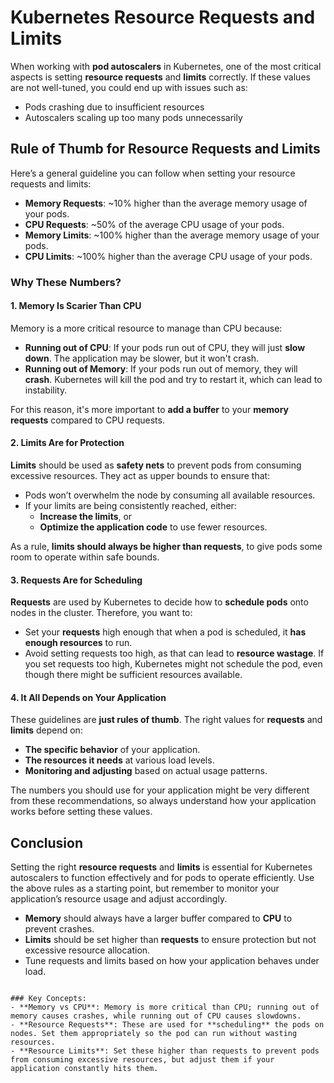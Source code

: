 # Kubernetes Resource Requests and Limits

When working with **pod autoscalers** in Kubernetes, one of the most critical aspects is setting **resource requests** and **limits** correctly. If these values are not well-tuned, you could end up with issues such as:

- Pods crashing due to insufficient resources
- Autoscalers scaling up too many pods unnecessarily

## Rule of Thumb for Resource Requests and Limits

Here’s a general guideline you can follow when setting your resource requests and limits:

- **Memory Requests**: ~10% higher than the average memory usage of your pods.
- **CPU Requests**: ~50% of the average CPU usage of your pods.
- **Memory Limits**: ~100% higher than the average memory usage of your pods.
- **CPU Limits**: ~100% higher than the average CPU usage of your pods.

### Why These Numbers?

#### 1. Memory Is Scarier Than CPU

Memory is a more critical resource to manage than CPU because:

- **Running out of CPU**: If your pods run out of CPU, they will just **slow down**. The application may be slower, but it won't crash.
- **Running out of Memory**: If your pods run out of memory, they will **crash**. Kubernetes will kill the pod and try to restart it, which can lead to instability.

For this reason, it's more important to **add a buffer** to your **memory requests** compared to CPU requests.

#### 2. Limits Are for Protection

**Limits** should be used as **safety nets** to prevent pods from consuming excessive resources. They act as upper bounds to ensure that:

- Pods won’t overwhelm the node by consuming all available resources.
- If your limits are being consistently reached, either:
  - **Increase the limits**, or
  - **Optimize the application code** to use fewer resources.

As a rule, **limits should always be higher than requests**, to give pods some room to operate within safe bounds.

#### 3. Requests Are for Scheduling

**Requests** are used by Kubernetes to decide how to **schedule pods** onto nodes in the cluster. Therefore, you want to:

- Set your **requests** high enough that when a pod is scheduled, it **has enough resources** to run.
- Avoid setting requests too high, as that can lead to **resource wastage**. If you set requests too high, Kubernetes might not schedule the pod, even though there might be sufficient resources available.

#### 4. It All Depends on Your Application

These guidelines are **just rules of thumb**. The right values for **requests** and **limits** depend on:

- **The specific behavior** of your application.
- **The resources it needs** at various load levels.
- **Monitoring and adjusting** based on actual usage patterns.

The numbers you should use for your application might be very different from these recommendations, so always understand how your application works before setting these values.

## Conclusion

Setting the right **resource requests** and **limits** is essential for Kubernetes autoscalers to function effectively and for pods to operate efficiently. Use the above rules as a starting point, but remember to monitor your application’s resource usage and adjust accordingly.

- **Memory** should always have a larger buffer compared to **CPU** to prevent crashes.
- **Limits** should be set higher than **requests** to ensure protection but not excessive resource allocation.
- Tune requests and limits based on how your application behaves under load.

```

### Key Concepts:
- **Memory vs CPU**: Memory is more critical than CPU; running out of memory causes crashes, while running out of CPU causes slowdowns.
- **Resource Requests**: These are used for **scheduling** the pods on nodes. Set them appropriately so the pod can run without wasting resources.
- **Resource Limits**: Set these higher than requests to prevent pods from consuming excessive resources, but adjust them if your application constantly hits them.
```
